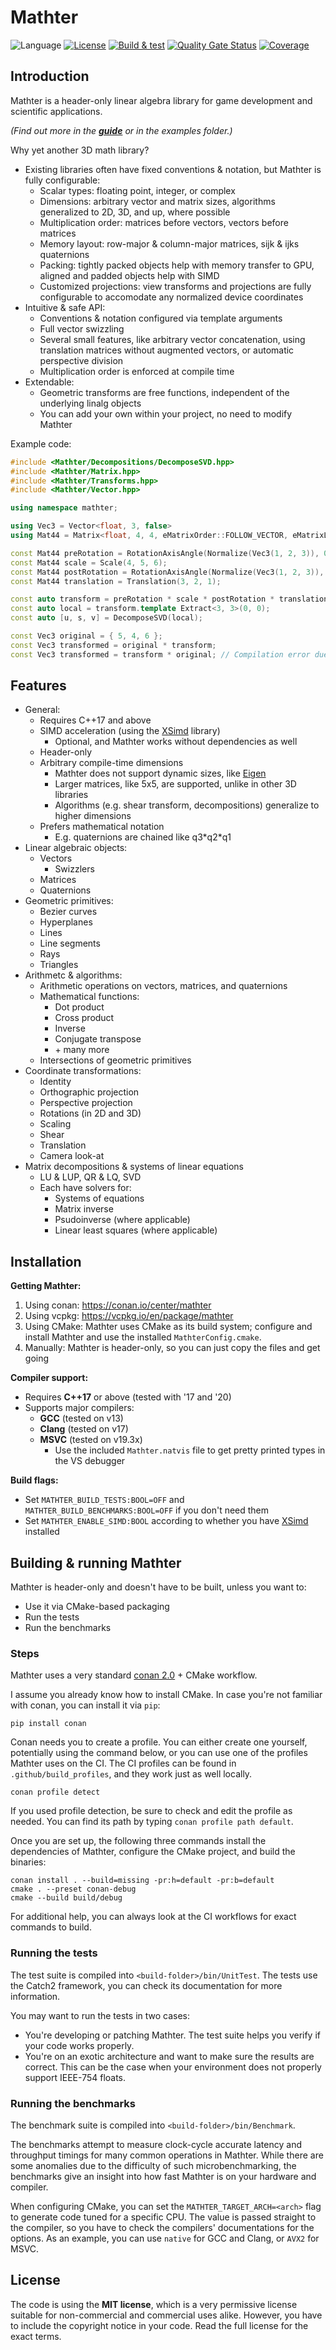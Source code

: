 Mathter
===

![Language](https://img.shields.io/badge/Language-C++17-blue)
[![License](https://img.shields.io/badge/License-MIT-blue)](#license)
[![Build & test](https://github.com/petiaccja/Mathter/actions/workflows/build_and_test.yml/badge.svg)](https://github.com/petiaccja/Mathter/actions/workflows/build_and_test.yml)
[![Quality Gate Status](https://sonarcloud.io/api/project_badges/measure?project=petiaccja_Mathter&metric=alert_status)](https://sonarcloud.io/dashboard?id=petiaccja_Mathter)
[![Coverage](https://sonarcloud.io/api/project_badges/measure?project=petiaccja_Mathter&metric=coverage)](https://sonarcloud.io/dashboard?id=petiaccja_Mathter)


Introduction
---
Mathter is a header-only linear algebra library for game development and scientific applications.

*(Find out more in the [**guide**](docs/Guide.md) or in the examples folder.)*

Why yet another 3D math library?
- Existing libraries often have fixed conventions & notation, but Mathter is fully configurable:
  - Scalar types: floating point, integer, or complex
  - Dimensions: arbitrary vector and matrix sizes, algorithms generalized to 2D, 3D, and up, where possible
  - Multiplication order: matrices before vectors, vectors before matrices
  - Memory layout: row-major & column-major matrices, sijk & ijks quaternions
  - Packing: tightly packed objects help with memory transfer to GPU, aligned and padded objects help with SIMD
  - Customized projections: view transforms and projections are fully configurable to accomodate any normalized device coordinates
- Intuitive & safe API:
  - Conventions & notation configured via template arguments
  - Full vector swizzling
  - Several small features, like arbitrary vector concatenation, using translation matrices without augmented vectors, or automatic perspective division
  - Multiplication order is enforced at compile time
- Extendable:
  - Geometric transforms are free functions, independent of the underlying linalg objects
  - You can add your own within your project, no need to modify Mathter


Example code:
```c++
#include <Mathter/Decompositions/DecomposeSVD.hpp>
#include <Mathter/Matrix.hpp>
#include <Mathter/Transforms.hpp>
#include <Mathter/Vector.hpp>

using namespace mathter;

using Vec3 = Vector<float, 3, false>
using Mat44 = Matrix<float, 4, 4, eMatrixOrder::FOLLOW_VECTOR, eMatrixLayout::ROW_MAJOR, false>;

const Mat44 preRotation = RotationAxisAngle(Normalize(Vec3(1, 2, 3)), 0.4f);
const Mat44 scale = Scale(4, 5, 6);
const Mat44 postRotation = RotationAxisAngle(Normalize(Vec3(1, 2, 3)), -0.4f);
const Mat44 translation = Translation(3, 2, 1);

const auto transform = preRotation * scale * postRotation * translation;
const auto local = transform.template Extract<3, 3>(0, 0);
const auto [u, s, v] = DecomposeSVD(local);

const Vec3 original = { 5, 4, 6 };
const Vec3 transformed = original * transform;
const Vec3 transformed = transform * original; // Compilation error due to matrix order.
```


Features
---
- General:
  - Requires C++17 and above
  - SIMD acceleration (using the [XSimd](https://github.com/xtensor-stack/xsimd) library)
    - Optional, and Mathter works without dependencies as well
  - Header-only
  - Arbitrary compile-time dimensions
    - Mathter does not support dynamic sizes, like [Eigen](https://eigen.tuxfamily.org)
    - Larger matrices, like 5x5, are supported, unlike in other 3D libraries
    - Algorithms (e.g. shear transform, decompositions) generalize to higher dimensions
  - Prefers mathematical notation
    - E.g. quaternions are chained like q3\*q2\*q1
- Linear algebraic objects:
  - Vectors
    - Swizzlers
  - Matrices
  - Quaternions
- Geometric primitives:
  - Bezier curves
  - Hyperplanes
  - Lines
  - Line segments
  - Rays
  - Triangles
- Arithmetc & algorithms:
  - Arithmetic operations on vectors, matrices, and quaternions
  - Mathematical functions:
    - Dot product
    - Cross product
    - Inverse
    - Conjugate transpose
    - \+ many more
  - Intersections of geometric primitives
- Coordinate transformations:
  - Identity
  - Orthographic projection
  - Perspective projection
  - Rotations (in 2D and 3D)
  - Scaling
  - Shear
  - Translation
  - Camera look-at
- Matrix decompositions & systems of linear equations
  - LU & LUP, QR & LQ, SVD
  - Each have solvers for:
    - Systems of equations
    - Matrix inverse
    - Psudoinverse (where applicable)
    - Linear least squares (where applicable)

Installation
---

**Getting Mathter:**
1. Using conan: https://conan.io/center/mathter
2. Using vcpkg: https://vcpkg.io/en/package/mathter
3. Using CMake: Mathter uses CMake as its build system; configure and install Mathter and use the installed `MathterConfig.cmake`.
4. Manually: Mathter is header-only, so you can just copy the files and get going

**Compiler support:**
- Requires **C++17** or above (tested with '17 and '20)
- Supports major compilers:
  - **GCC** (tested on v13)
  - **Clang** (tested on v17)
  - **MSVC** (tested on v19.3x)
    - Use the included `Mathter.natvis` file to get pretty printed types in the VS debugger

**Build flags:**
- Set `MATHTER_BUILD_TESTS:BOOL=OFF` and `MATHTER_BUILD_BENCHMARKS:BOOL=OFF` if you don't need them
- Set `MATHTER_ENABLE_SIMD:BOOL` according to whether you have [XSimd](https://github.com/xtensor-stack/xsimd) installed


Building & running Mathter
---

Mathter is header-only and doesn't have to be built, unless you want to:
- Use it via CMake-based packaging
- Run the tests
- Run the benchmarks

### Steps

Mathter uses a very standard [conan 2.0](https://docs.conan.io/2/installation.html) + CMake workflow.

I assume you already know how to install CMake. In case you're not familiar with conan, you can install it via `pip`:

```
pip install conan
```

Conan needs you to create a profile. You can either create one yourself, potentially using the command below, or you can use one of the profiles Mathter uses on the CI. The CI profiles can be found in `.github/build_profiles`, and they work just as well locally.

```
conan profile detect
```

If you used profile detection, be sure to check and edit the profile as needed. You can find its path by typing `conan profile path default`.

Once you are set up, the following three commands install the dependencies of Mathter, configure the CMake project, and build the binaries:

```
conan install . --build=missing -pr:h=default -pr:b=default
cmake . --preset conan-debug
cmake --build build/debug
```

For additional help, you can always look at the CI workflows for exact commands to build.

### Running the tests

The test suite is compiled into `<build-folder>/bin/UnitTest`. The tests use the Catch2 framework, you can check its documentation for more information.

You may want to run the tests in two cases:
- You're developing or patching Mathter. The test suite helps you verify if your code works properly.
- You're on an exotic architecture and want to make sure the results are correct. This can be the case when your environment does not properly support IEEE-754 floats.

### Running the benchmarks

The benchmark suite is compiled into `<build-folder>/bin/Benchmark`.

The benchmarks attempt to measure clock-cycle accurate latency and throughput timings for many common operations in Mathter. While there are some anomalies due to the difficulty of such microbenchmarking, the benchmarks give an insight into how fast Mathter is on your hardware and compiler.

When configuring CMake, you can set the `MATHTER_TARGET_ARCH=<arch>` flag to generate code tuned for a specific CPU. The value is passed straight to the compiler, so you have to check the compilers' documentations for the options. As an example, you can use `native` for GCC and Clang, or `AVX2` for MSVC.

License
---
The code is using the **MIT license**, which is a very permissive license suitable for non-commercial and commercial uses alike. However, you have to include the copyright notice in your code. Read the full license for the exact terms.